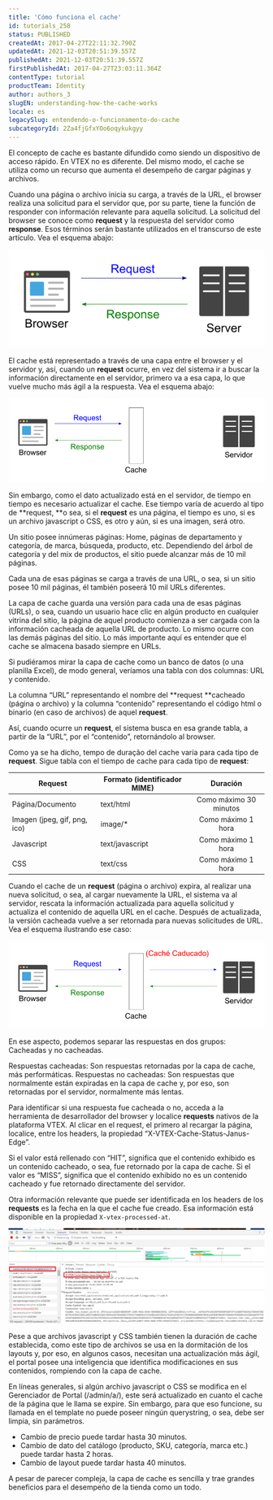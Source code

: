 ```yaml
---
title: 'Cómo funciona el cache'
id: tutorials_258
status: PUBLISHED
createdAt: 2017-04-27T22:11:32.790Z
updatedAt: 2021-12-03T20:51:39.557Z
publishedAt: 2021-12-03T20:51:39.557Z
firstPublishedAt: 2017-04-27T23:03:11.364Z
contentType: tutorial
productTeam: Identity
author: authors_3
slugEN: understanding-how-the-cache-works
locale: es
legacySlug: entendendo-o-funcionamento-do-cache
subcategoryId: 2Za4fjGfxYOo6oqykukgyy
---
```


El concepto de cache es bastante difundido como siendo un dispositivo de acceso rápido. En VTEX no es diferente. Del mismo modo, el cache se utiliza como un recurso que aumenta el desempeño de cargar páginas y archivos.

Cuando una página o archivo inicia su carga, a través de la URL, el browser realiza una solicitud para el servidor que, por su parte, tiene la función de responder con información relevante para aquella solicitud. La solicitud del browser se conoce como **request** y la respuesta del servidor como **response**. Esos términos serán bastante utilizados en el transcurso de este artículo. Vea el esquema abajo:

![Como o cache funciona - comunicação entre servidor e navegador](https://raw.githubusercontent.com/vtexdocs/help-center-content/refs/heads/main/docs/es/tutorials/Infrastructure/CDN%20Service/entendendo-o-funcionamento-do-cache_1.png)

El cache está representado a través de una capa entre el browser y el servidor y, así, cuando un **request** ocurre, en vez del sistema ir a buscar la información directamente en el servidor, primero va a esa capa, lo que vuelve mucho más ágil a la respuesta. Vea el esquema abajo:

![Cómo funciona el caché: comunicación con el caché (sin caducar)](https://raw.githubusercontent.com/vtexdocs/help-center-content/refs/heads/main/docs/es/tutorials/Infrastructure/CDN%20Service/entendendo-o-funcionamento-do-cache_2.png)

Sin embargo, como el dato actualizado está en el servidor, de tiempo en tiempo es necesario actualizar el cache. Ese tiempo varía de acuerdo al tipo de **request, **o sea, si el **request** es una página, el tiempo es uno, si es un archivo javascript o CSS, es otro y aún, si es una imagen, será otro.

Un sitio posee innúmeras páginas: Home, páginas de departamento y categoría, de marca, búsqueda, producto, etc. Dependiendo del árbol de categoría y del mix de productos, el sitio puede alcanzar más de 10 mil páginas. 

Cada una de esas páginas se carga a través de una URL, o sea, si un sitio posee 10 mil páginas, él también poseerá 10 mil URLs diferentes. 

La capa de cache guarda una versión para cada una de esas páginas (URLs), o sea, cuando un usuario hace clic en algún producto en cualquier vitrina del sitio, la página de aquel producto comienza a ser cargada con la información cacheada de aquella URL de producto. Lo mismo ocurre con las demás páginas del sitio. Lo más importante aquí es entender que el cache se almacena basado siempre en URLs.

Si pudiéramos mirar la capa de cache como un banco de datos (o una planilla Excel), de modo general, veríamos una tabla con dos columnas: URL y contenido. 

La columna “URL” representando el nombre del **request **cacheado (página o archivo) y la columna “contenido” representando el código html o binario (en caso de archivos) de aquel **request**.

Así, cuando ocurre un **request**, el sistema busca en esa grande tabla, a partir de la “URL”, por el “contenido”, retornándolo al browser.

Como ya se ha dicho, tempo de duração del cache varía para cada tipo de **request**. Sigue tabla con el tiempo de cache para cada tipo de **request**:

| **Request**                       | Formato (identificador MIME) |        Duración        |
|-------------------------------|------------------------------|:----------------------:|
| Página/Documento              | text/html                    | Como máximo 30 minutos |
| Imagen (jpeg, gif, png, ico)  | image/*                      | Como máximo 1 hora     |
| Javascript                    | text/javascript              | Como máximo 1 hora     |
| CSS                           | text/css                     | Como máximo 1 hora     |

Cuando el cache de un **request** (página o archivo) expira, al realizar una nueva solicitud, o sea, al cargar nuevamente la URL, el sistema va al servidor, rescata la información actualizada para aquella solicitud y actualiza el contenido de aquella URL en el cache. Después de actualizada, la versión cacheada vuelve a ser retornada para nuevas solicitudes de URL. Vea el esquema ilustrando ese caso:

![Cómo funciona la caché: comunicación con la caché (caducada)](https://raw.githubusercontent.com/vtexdocs/help-center-content/refs/heads/main/docs/es/tutorials/Infrastructure/CDN%20Service/entendendo-o-funcionamento-do-cache_3.png)

En ese aspecto, podemos separar las respuestas en dos grupos: Cacheadas y no cacheadas.

Respuestas cacheadas: Son respuestas retornadas por la capa de cache, más performáticas.
Respuestas no cacheadas: Son respuestas que normalmente están expiradas en la capa de cache y, por eso, son retornadas por el servidor, normalmente más lentas.

Para identificar si una respuesta fue cacheada o no, acceda a la herramienta de desarrollador del browser y localice **requests** nativos de la plataforma VTEX. Al clicar en el request, el primero al recargar la página, localice, entre los headers, la propiedad “X-VTEX-Cache-Status-Janus-Edge”. 

Si el valor está rellenado con “HIT”, significa que el contenido exhibido es un contenido cacheado, o sea, fue retornado por la capa de cache. Si el valor es “MISS”, significa que el contenido exhibido no es un contenido cacheado y fue retornado directamente del servidor. 

Otra información relevante que puede ser identificada en los headers de los **requests** es la fecha en la que el cache fue creado. Esa información está disponible en la propiedad `X-vtex-processed-at`.

![](https://raw.githubusercontent.com/vtexdocs/help-center-content/refs/heads/main/docs/es/tutorials/Infrastructure/CDN%20Service/entendendo-o-funcionamento-do-cache_4.png)

Pese a que archivos javascript y CSS también tienen la duración de cache establecida, como este tipo de archivos se usa en la dormitación de los layouts y, por eso, en algunos casos, necesitan una actualización más ágil, el portal posee una inteligencia que identifica modificaciones en sus contenidos, rompiendo con la capa de cache. 

En líneas generales, si algún archivo javascript o CSS se modifica en el Gerenciador de Portal (/admin/a/), este será actualizado en cuanto el cache de la página que le llama se expire. Sin embargo, para que eso funcione, su llamada en el template no puede poseer ningún querystring, o sea, debe ser limpia, sin parámetros.

- Cambio de precio puede tardar hasta 30 minutos.
- Cambio de dato del catálogo (producto, SKU, categoría, marca etc.) puede tardar hasta 2 horas.
- Cambio de layout puede tardar hasta 40 minutos.

A pesar de parecer compleja, la capa de cache es sencilla y trae grandes beneficios para el desempeño de la tienda como un todo.
